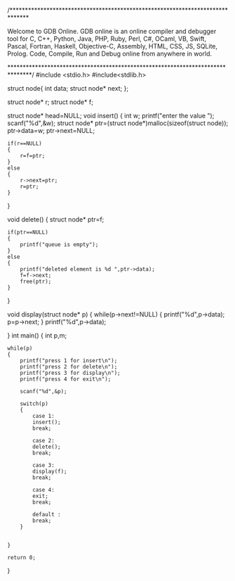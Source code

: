 /******************************************************************************

Welcome to GDB Online.
GDB online is an online compiler and debugger tool for C, C++, Python, Java, PHP, Ruby, Perl,
C#, OCaml, VB, Swift, Pascal, Fortran, Haskell, Objective-C, Assembly, HTML, CSS, JS, SQLite, Prolog.
Code, Compile, Run and Debug online from anywhere in world.

*******************************************************************************/
#include <stdio.h>
#include<stdlib.h>

struct node{
    int data;
    struct node* next;
};

struct node* r;
struct node* f;

struct node* head=NULL;
void insert()
{
    int w;
    printf("enter the value ");
    scanf("%d",&w);
    struct node* ptr=(struct node*)malloc(sizeof(struct node));
    ptr->data=w;
    ptr->next=NULL;
    
    if(r==NULL)
    {
        r=f=ptr;
    }
    else
    {
        r->next=ptr;
        r=ptr;
    }
}

void delete()
{
    struct node* ptr=f;
    
    if(ptr==NULL)
    {
        printf("queue is empty");
    }
    else
    {
        printf("deleted element is %d ",ptr->data);
        f=f->next;
        free(ptr);
    }
}

void display(struct node* p)
{
    while(p->next!=NULL)
    {
        printf("%d",p->data);
        p=p->next;
    }
            printf("%d",p->data);


}
int main()
{
    int p,m;
    
    while(p)
    {
        printf("press 1 for insert\n");
        printf("press 2 for delete\n");
        printf("press 3 for display\n");
        printf("press 4 for exit\n");
        
        scanf("%d",&p);
        
        switch(p)
        {
            case 1:
            insert();
            break;
            
            case 2:
            delete();
            break;
            
            case 3:
            display(f);
            break;
            
            case 4:
            exit;
            break;
            
            default :
            break;
        }


    }

    return 0;
}

